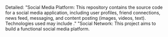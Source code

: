 Detailed: "Social Media Platform: This repository contains the source code for a social media application, including user profiles, friend connections, news feed, messaging, and content posting (images, videos, text). Technologies used may include ." "Social Network: This project aims to build a functional social media platform.
